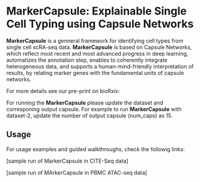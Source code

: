 # MarkerCapsule: Explainable Single Cell Typing using Capsule Networks

**MarkerCapsule** is a genneral framework for identifying cell types from single cell scRA-seq data. **MarkerCapsule** is based on Capsule Networks, which reflect most recent and most advanced progress in deep learning, automatizes the annotation step, enables to coherently integrate heterogeneous data, and supports a human-mind-friendly interpretation of results, by relating marker genes with the fundamental units of capsule networks.

For more details see our pre-print on bioRxiv:



For running the **MarkerCapsule** please update the dataset and corresponing output capsule. For example to run **MarkerCapsule** with dataset-2, update the number of output capsule (num_caps) as 15. 

## Usage 

For usage examples and guided walkthroughs, check the followig links:

[sample run of MarkerCapsule in CITE-Seq data]

[sample run of MArkerCapsule in PBMC ATAC-seq data]
